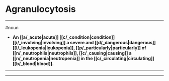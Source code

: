 # Agranulocytosis
---
#noun
- **An [[a/_acute|acute]] [[c/_condition|condition]] [[i/_involving|involving]] a severe and [[d/_dangerous|dangerous]] [[l/_leukopenia|leukopenia]], [[p/_particularly|particularly]] of [[n/_neutrophils|neutrophils]], [[c/_causing|causing]] a [[n/_neutropenia|neutropenia]] in the [[c/_circulating|circulating]] [[b/_blood|blood]].**
---
---
